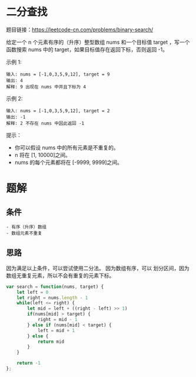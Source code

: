 # 二分查找

题目链接：https://leetcode-cn.com/problems/binary-search/

给定一个 n 个元素有序的（升序）整型数组 nums 和一个目标值 target  ，写一个函数搜索 nums 中的 target，如果目标值存在返回下标，否则返回 -1。

示例 1:

```
输入: nums = [-1,0,3,5,9,12], target = 9     
输出: 4       
解释: 9 出现在 nums 中并且下标为 4     
```

示例 2:

```
输入: nums = [-1,0,3,5,9,12], target = 2     
输出: -1        
解释: 2 不存在 nums 中因此返回 -1        
```

提示：

- 你可以假设 nums 中的所有元素是不重复的。
- n 将在 [1, 10000]之间。
- nums 的每个元素都将在 [-9999, 9999]之间。

# 题解

## 条件
    - 有序（升序）数组
    - 数组元素不重复

## 思路
因为满足以上条件，可以尝试使用二分法。
因为数组有序，可以 划分区间，因为数组无重复元素，所以不会有重复的元素下标。


```Javascript
var search = function(nums, target) {
    let left = 0
    let right = nums.length - 1
    while(left <= right) {
        let mid = left + ((right - left) >> 1)
        if(nums[mid] > target) {
            right = mid - 1
        } else if (nums[mid] < target) {
            left = mid + 1
        } else {
            return mid
        }
    }

    return -1
};
```